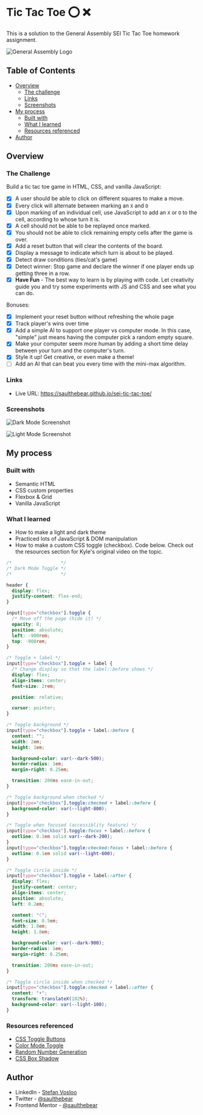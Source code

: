 # Tic Tac Toe ⭕ ❌ ️

This is a solution to the General Assembly SEI Tic Tac Toe homework assignment.

![General Assembly Logo](http://i.imgur.com/ke8USTq.png)

## Table of Contents

- [Overview](#overview)
  - [The challenge](#the-challenge)
  - [Links](#links)
  - [Screenshots](#screenshots)
- [My process](#my-process)
  - [Built with](#built-with)
  - [What I learned](#what-i-learned)
  - [Resources referenced](#resources-referenced)
- [Author](#author)

## Overview

### The Challenge

Build a tic tac toe game in HTML, CSS, and vanilla JavaScript:

- [x] A user should be able to click on different squares to make a move.
- [x] Every click will alternate between marking an `X` and `O`
- [x] Upon marking of an individual cell, use JavaScript to add an `X` or `O` to the cell, according to whose turn it is.
- [x] A cell should not be able to be replayed once marked.
- [x] You should not be able to click remaining empty cells after the game is over.
- [x] Add a reset button that will clear the contents of the board.
- [x] Display a message to indicate which turn is about to be played.
- [x] Detect draw conditions (ties/cat's game)
- [x] Detect winner: Stop game and declare the winner if one player ends up getting three in a row.
- [x] **Have Fun** - The best way to learn is by playing with code. Let creativity guide you and try some experiments with JS and CSS and see what you can do.

Bonuses:

- [x] Implement your reset button without refreshing the whole page
- [x] Track player's wins over time
- [x] Add a simple AI to support one player vs computer mode. In this case, "simple" just means having the computer pick a random empty square.
- [x] Make your computer seem more human by adding a short time delay between your turn and the computer's turn.
- [x] Style it up! Get creative, or even make a theme!
- [ ] Add an AI that can beat you every time with the mini-max algorithm.

### Links

- Live URL: https://saulthebear.github.io/sei-tic-tac-toe/

### Screenshots

![Dark Mode Screenshot](design/screenshot-dark.png)

![Light Mode Screenshot](design/screenshot-light.png)

## My process

### Built with

- Semantic HTML
- CSS custom properties
- Flexbox & Grid
- Vanilla JavaScript

### What I learned

- How to make a light and dark theme
- Practiced lots of JavaScript & DOM manipulation
- How to make a custom CSS toggle (checkbox). Code below. Check out the resources section for Kyle's original video on the topic.

```css
/*                  */
/* Dark Mode Toggle */
/*                  */

header {
  display: flex;
  justify-content: flex-end;
}

input[type="checkbox"].toggle {
  /* Move off the page (hide it) */
  opacity: 0;
  position: absolute;
  left: -900rem;
  top: -900rem;
}

/* Toggle + label */
input[type="checkbox"].toggle + label {
  /* Change display so that the label::before shows */
  display: flex;
  align-items: center;
  font-size: 2rem;

  position: relative;

  cursor: pointer;
}

/* Toggle background */
input[type="checkbox"].toggle + label::before {
  content: "";
  width: 2em;
  height: 1em;

  background-color: var(--dark-500);
  border-radius: 1em;
  margin-right: 0.25em;

  transition: 200ms ease-in-out;
}

/* Toggle background when checked */
input[type="checkbox"].toggle:checked + label::before {
  background-color: var(--light-800);
}

/* Toggle when focused (accessiblity feature) */
input[type="checkbox"].toggle:focus + label::before {
  outline: 0.1em solid var(--dark-200);
}
input[type="checkbox"].toggle:checked:focus + label::before {
  outline: 0.1em solid var(--light-600);
}

/* Toggle circle inside */
input[type="checkbox"].toggle + label::after {
  display: flex;
  justify-content: center;
  align-items: center;
  position: absolute;
  left: 0.2em;

  content: "☾";
  font-size: 0.5em;
  width: 1.8em;
  height: 1.8em;

  background-color: var(--dark-900);
  border-radius: 1em;
  margin-right: 0.25em;

  transition: 200ms ease-in-out;
}

/* Toggle circle inside when checked */
input[type="checkbox"].toggle:checked + label::after {
  content: "☀";
  transform: translateX(102%);
  background-color: var(--light-100);
}
```

### Resources referenced

- [CSS Toggle Buttons](https://www.youtube.com/watch?v=N8BZvfRD_eU)
- [Color Mode Toggle](https://www.youtube.com/watch?v=RiWxhm5ZdFM)
- [Random Number Generation](https://www.codecademy.com/forum_questions/50c386a4a122749bc1006ca6)
- [CSS Box Shadow](https://css-tricks.com/snippets/css/css-box-shadow/)

## Author

- LinkedIn - [Stefan Vosloo](https://www.linkedin.com/in/stefan-vosloo/)
- Twitter - [@saulthebear](https://www.twitter.com/saulthebear)
- Frontend Mentor - [@saulthebear](https://www.frontendmentor.io/profile/saulthebear)
